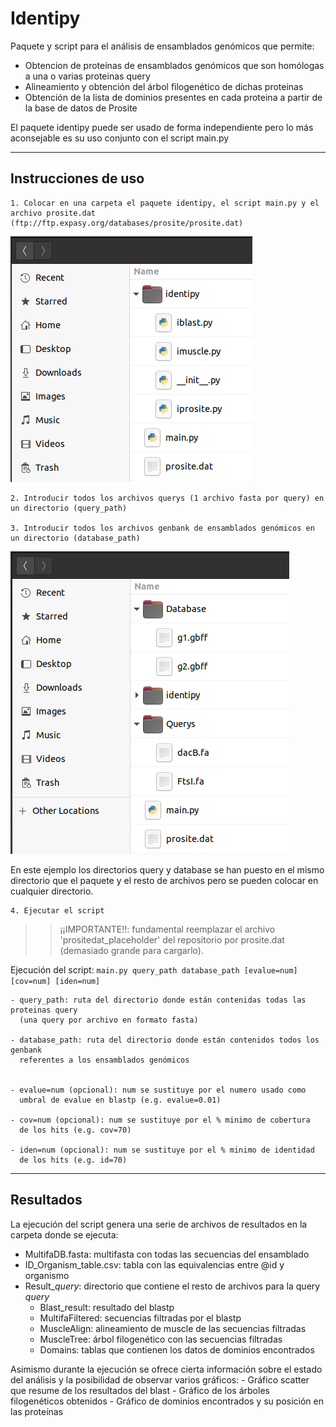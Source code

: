 # Identipy
Paquete y script para el análisis de ensamblados genómicos que permite:
  - Obtencion de proteínas de ensamblados genómicos que son homólogas a una o varias proteinas query
  - Alineamiento y obtención del árbol filogenético de dichas proteinas
  - Obtención de la lista de dominios presentes en cada proteina a partir de la base de datos de Prosite

El paquete identipy puede ser usado de forma independiente pero lo más aconsejable es su uso conjunto con el script main.py 

------------------------------------------------------------------------------------------------------------------------

## Instrucciones de uso
    1. Colocar en una carpeta el paquete identipy, el script main.py y el archivo prosite.dat 
    (ftp://ftp.expasy.org/databases/prosite/prosite.dat)
    
![alt text](Imagenes_instrucciones_de_uso/im1.png)
    
    2. Introducir todos los archivos querys (1 archivo fasta por query) en un directorio (query_path)
    
    3. Introducir todos los archivos genbank de ensamblados genómicos en un directorio (database_path)
    
![alt text](Imagenes_instrucciones_de_uso/im2.png)

En este ejemplo los directorios query y database se han puesto en el mismo directorio que el paquete y el resto de archivos pero se pueden colocar en cualquier directorio.
    
    4. Ejecutar el script 

>> ¡¡IMPORTANTE!!: fundamental reemplazar el archivo 'prositedat_placeholder' del repositorio por prosite.dat (demasiado grande para cargarlo).

Ejecución del script: 
`main.py query_path database_path [evalue=num] [cov=num] [iden=num]`

    - query_path: ruta del directorio donde están contenidas todas las proteinas query 
      (una query por archivo en formato fasta)
    
    - database_path: ruta del directorio donde están contenidos todos los genbank 
      referentes a los ensamblados genómicos
    
    
    - evalue=num (opcional): num se sustituye por el numero usado como 
      umbral de evalue en blastp (e.g. evalue=0.01)

    - cov=num (opcional): num se sustituye por el % minimo de cobertura 
      de los hits (e.g. cov=70)

    - iden=num (opcional): num se sustituye por el % minimo de identidad
      de los hits (e.g. id=70)
    
 --------------------------------------------------------------------------------------------------------------------------
 ## Resultados
 La ejecución del script genera una serie de archivos de resultados en la carpeta donde se ejecuta:
 - MultifaDB.fasta: multifasta con todas las secuencias del ensamblado
  - ID_Organism_table.csv: tabla con las equivalencias entre @id y organismo
  - Result_$query$: directorio que contiene el resto de archivos para la query $query$
      - Blast_result: resultado del blastp
      - MultifaFiltered: secuencias filtradas por el blastp
      - MuscleAlign: alineamiento de muscle de las secuencias filtradas
      - MuscleTree: árbol filogenético con las secuencias filtradas
      - Domains: tablas que contienen los datos de dominios encontrados

Asimismo durante la ejecución se ofrece cierta información sobre el estado del análisis y la posibilidad de observar varios gráficos: 
    - Gráfico scatter que resume de los resultados del blast
    - Gráfico de los árboles filogenéticos obtenidos
    - Gráfico de dominios encontrados y su posición en las proteínas
  
